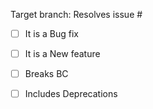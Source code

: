 Target branch: 
Resolves issue # <!-- #-prefixed issue number(s), if any -->

<!-- replace space with "x" in square brackets: [x] -->
- [ ] It is a Bug fix
- [ ] It is a New feature

- [ ] Breaks BC
- [ ] Includes Deprecations

<!--
Fill in this template according to the PR you're about to submit.
Replace this comment with a description of what your PR is solving.

Please consider the following requirement:
* Modification of existing tests should be avoided unless deemed necessary.
* You MUST never open a PR related to a security issue. Contact Spomky in private at https://gitter.im/Spomky/
-->
